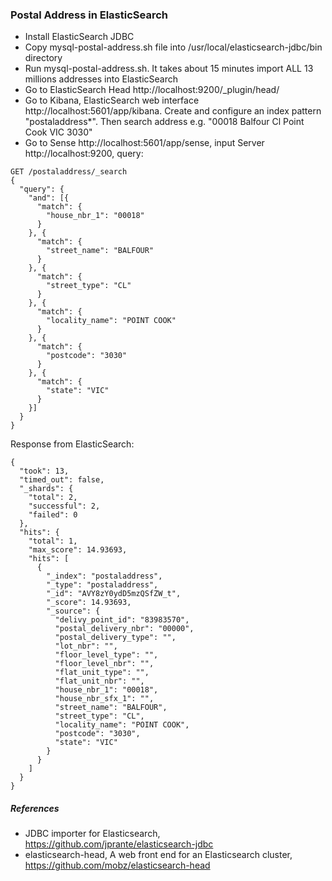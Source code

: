 ### Postal Address in ElasticSearch

- Install ElasticSearch JDBC
- Copy mysql-postal-address.sh file into /usr/local/elasticsearch-jdbc/bin directory
- Run mysql-postal-address.sh. It takes about 15 minutes import ALL 13 millions addresses into ElasticSearch
- Go to ElasticSearch Head http://localhost:9200/_plugin/head/
- Go to Kibana, ElasticSearch web interface http://localhost:5601/app/kibana. Create and configure an index pattern "postaladdress*". Then search address e.g. "00018 Balfour Cl Point Cook VIC 3030"
- Go to Sense http://localhost:5601/app/sense, input Server http://localhost:9200, query:

```
GET /postaladdress/_search
{
  "query": {
    "and": [{
      "match": {
        "house_nbr_1": "00018"
      }
    }, {
      "match": {
        "street_name": "BALFOUR"
      }
    }, {
      "match": {
        "street_type": "CL"
      }
    }, {
      "match": {
        "locality_name": "POINT COOK"
      }
    }, {
      "match": {
        "postcode": "3030"
      }
    }, {
      "match": {
        "state": "VIC"
      }
    }]
  }
}
```

Response from ElasticSearch:

```
{
  "took": 13,
  "timed_out": false,
  "_shards": {
    "total": 2,
    "successful": 2,
    "failed": 0
  },
  "hits": {
    "total": 1,
    "max_score": 14.93693,
    "hits": [
      {
        "_index": "postaladdress",
        "_type": "postaladdress",
        "_id": "AVY8zY0ydD5mzQSfZW_t",
        "_score": 14.93693,
        "_source": {
          "delivy_point_id": "83983570",
          "postal_delivery_nbr": "00000",
          "postal_delivery_type": "",
          "lot_nbr": "",
          "floor_level_type": "",
          "floor_level_nbr": "",
          "flat_unit_type": "",
          "flat_unit_nbr": "",
          "house_nbr_1": "00018",
          "house_nbr_sfx_1": "",
          "street_name": "BALFOUR",
          "street_type": "CL",
          "locality_name": "POINT COOK",
          "postcode": "3030",
          "state": "VIC"
        }
      }
    ]
  }
}
```

##### References
- JDBC importer for Elasticsearch, https://github.com/jprante/elasticsearch-jdbc
- elasticsearch-head, A web front end for an Elasticsearch cluster, https://github.com/mobz/elasticsearch-head
